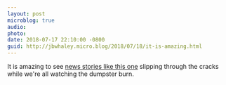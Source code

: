 ```yaml
---
layout: post
microblog: true
audio: 
photo: 
date: 2018-07-17 22:10:00 -0800
guid: http://jbwhaley.micro.blog/2018/07/18/it-is-amazing.html
---
```

It is amazing to see [news stories like this one](https://www.theguardian.com/science/2018/jul/17/genetically-modified-babies-given-go-ahead-by-uk-ethics-body) slipping through the cracks while we're all watching the dumpster burn.
